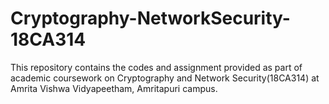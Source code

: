 # Cryptography-NetworkSecurity-18CA314
This repository contains the codes and assignment provided as part of academic coursework on Cryptography and Network Security(18CA314) at Amrita Vishwa Vidyapeetham, Amritapuri campus.
